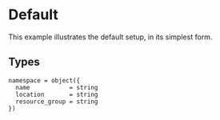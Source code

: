 # Default

This example illustrates the default setup, in its simplest form.

## Types

```hcl
namespace = object({
  name           = string
  location       = string
  resource_group = string
})
```
